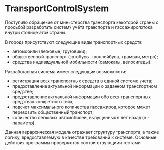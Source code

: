 # TransportControlSystem
Поступило обращение от министерства транспорта некоторой страны с просьбой разработать систему учёта транспорта и
пассажиропотока внутри столице этой страны.

В городе присутствуют следующие виды транспортных средств:
- автомобили (легковые, грузовики);
- общественный транспорт (автобусы, троллейбусы, трамваи, метро);
- средства индивидуальной мобильности (самокаты, велосипеды).

Разработанная система имеет следующие возможности:
- регистрация всех транспортных средств в единой системе учета;
- предоставление актуальной информации о заданном транспортном средстве;
- предоставление актуальной информации обо всех транспортных средствах конкретного типа;
- подсчет максимального количества пассажиров, которое может перевозить общественный транспорт;
- количество легковых автомобилей, выпущенных n лет назад (n - параметр).

Данная иерархическая модель отражает структуру транспорта, а также логику, предоставляемую в качестве требований к системе.
Основные действия программы проверяются соответствующими тестами.
